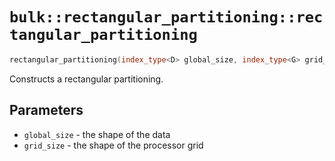 # `bulk::rectangular_partitioning::rectangular_partitioning`

```cpp
rectangular_partitioning(index_type<D> global_size, index_type<G> grid_size);
```

Constructs a rectangular partitioning.

## Parameters

* `global_size` - the shape of the data
* `grid_size` - the shape of the processor grid
